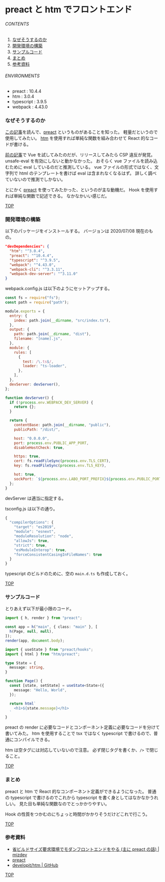 # preact と htm でフロントエンド
<a id="top"></a>

###### CONTENTS

1. [なぜそうするのか](#purpose)
1. [開発環境の構築](#setup-development)
1. [サンプルコード](#sample)
1. [まとめ](#postscript)
1. [参考資料](#reference)


###### ENVIRONMENTS

- preact : 10.4.4
- htm : 3.0.4
- typescript : 3.9.5
- webpack : 4.43.0


<a id="purpose"></a>
### なぜそうするのか

[この記事](https://mizchi.dev/202006261728-minimal-js)を読んで、[preact](https://preactjs.com/) というものがあることを知った。
軽量だというので使用してみたい。
[htm](https://github.com/developit/htm) を使用すれば単純な関数を組み合わせて React 的なコードが書ける。

[前の記事](/entry/2020/06/15/231936)で Vue を試してみたのだが、リリースしてみたら CSP 違反が発覚。
unsafe-eval を有効にしないと動かなかった。
おそらく vue ファイルを読み込むために eval しているのだと推測している。
vue ファイルの形式ではなく、文字列で html のテンプレートを書けば eval は含まれなくなるはず。
詳しく調べていないので推測でしかない。

とにかく [preact](https://preactjs.com/) を使ってみたかった、というのが主な動機だ。
Hook を使用すれば単純な関数で記述できる。
なかなかいい感じだ。


[TOP](#top)
<a id="setup-development"></a>
### 開発環境の構築

以下のパッケージをインストールする。
バージョンは 2020/07/08 現在のもの。

```json
"devDependencies": {
  "htm": "^3.0.4",
  "preact": "^10.4.4",
  "typescript": "^3.9.5",
  "webpack": "^4.43.0",
  "webpack-cli": "^3.3.11",
  "webpack-dev-server": "^3.11.0"
}
```

webpack.config.js は以下のようにセットアップする。

```javascript
const fs = require("fs");
const path = require("path");

module.exports = {
  entry: {
    index: path.join(__dirname, "src/index.ts"),
  },
  output: {
    path: path.join(__dirname, "dist"),
    filename: "[name].js",
  },
  module: {
    rules: [
      {
        test: /\.ts$/,
        loader: "ts-loader",
      },
    ],
  },
  devServer: devServer(),
};

function devServer() {
  if (!process.env.WEBPACK_DEV_SERVER) {
    return {};
  }

  return {
    contentBase: path.join(__dirname, "public"),
    publicPath: "/dist/",

    host: "0.0.0.0",
    port: process.env.PUBLIC_APP_PORT,
    disableHostCheck: true,

    https: true,
    cert: fs.readFileSync(process.env.TLS_CERT),
    key: fs.readFileSync(process.env.TLS_KEY),

    hot: true,
    sockPort: `${process.env.LABO_PORT_PREFIX}${process.env.PUBLIC_PORT}`,
  };
}
```

devServer は適当に指定する。

tsconfig.js は以下の通り。

```javascript
{
  "compilerOptions": {
    "target": "es2019",
    "module": "esnext",
    "moduleResolution": "node",
    "allowJs": true,
    "strict": true,
    "esModuleInterop": true,
    "forceConsistentCasingInFileNames": true
  }
}
```

typescript のビルドのために、空の `main.d.ts` も作成しておく。


[TOP](#top)
<a id="sample"></a>
### サンプルコード

とりあえず以下が最小限のコード。

```typescript
import { h, render } from "preact";

const app = h("main", { class: "main" }, [
  h(Page, null, null),
]);
render(app, document.body);

import { useState } from "preact/hooks";
import { html } from "htm/preact";

type State = {
  message: string,
}

function Page() {
  const [state, setState] = useState<State>({
    message: "Hello, World",
  });

  return html`
    <h1>${state.message}</h1>
  `
}
```

preact の render に必要なコードとコンポーネント定義に必要なコードを分けて書いてみた。
htm を使用することで tsx ではなく typescript で書けるので、普通にコンパイルできる。

htm は空タグには対応していないので注意。
必ず閉じタグを書くか、`/>` で閉じること。


[TOP](#top)
<a id="postscript"></a>
### まとめ

preact と htm で React 的なコンポーネント定義ができるようになった。
普通の typescript で書けるのでこれから typescript を書く身としてはなかなかうれしい。
見た目も単純な関数なのでとっかかりやすい。

Hook の性質をつかむのにちょっと時間がかかりそうだけどこれで行こう。


[TOP](#top)
<a id="reference"></a>
### 参考資料

- [省ビルドサイズ要求環境でモダンフロントエンドをやる (主に preact の話) | mizdev](https://mizchi.dev/202006261728-minimal-js)
- [preact](https://preactjs.com/)
- [developit/htm | GitHub](https://github.com/developit/htm)


[TOP](#top)
